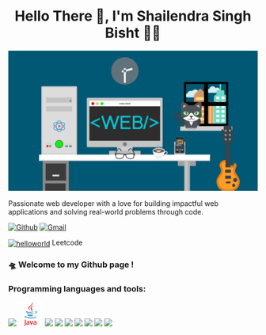 <div align="center">

# Hello There 🙏, I'm Shailendra Singh Bisht 👨‍💻
<img width="100%" height="55%" src="./Assets/nWall.jpg" />

</div>

<p align="left">
    Passionate web developer with a love for building impactful web applications and solving real-world problems through code.
</p>


[![Github](https://img.shields.io/badge/GitHub-100000?style=for-the-badge&logo=github&logoColor=white)](https://github.com/Shailendra0801)
[![Gmail](https://img.shields.io/badge/Gmail-D14836?style=for-the-badge&logo=gmail&logoColor=white)](mailto:shailedrabisht69@gmail.com)

<a href="https://leetcode.com/u/Shailendra08/" target="blank"><img align="center" src="https://raw.githubusercontent.com/rahuldkjain/github-profile-readme-generator/master/src/images/icons/Social/leet-code.svg" alt="helloworld" height="30" width="40" /></a>
<span>Leetcode</span>


### 🛸 Welcome to my Github page !    


### Programming languages and tools: 
<p>
<img src="https://cdn.jsdelivr.net/gh/devicons/devicon/icons/cplusplus/cplusplus-original.svg" height=50 rem/>  
<img src="https://github.com/devicons/devicon/blob/v2.16.0/icons/java/java-original-wordmark.svg" height= 50 rem/>   
<img src="https://cdn.jsdelivr.net/gh/devicons/devicon/icons/html5/html5-original.svg" height= 50 rem margin-left=4px/>          
<img src="https://cdn.jsdelivr.net/gh/devicons/devicon/icons/css3/css3-original.svg" height= 50 rem />          
<img src="https://cdn.jsdelivr.net/gh/devicons/devicon/icons/javascript/javascript-original.svg" height= 50 rem />      
<img src="https://cdn.jsdelivr.net/gh/devicons/devicon/icons/react/react-original-wordmark.svg" height= 50 rem/>
<img src="https://cdn.jsdelivr.net/gh/devicons/devicon/icons/nodejs/nodejs-original-wordmark.svg" height= 50 rem/>
<img src="https://cdn.jsdelivr.net/gh/devicons/devicon/icons/express/express-original-wordmark.svg" height= 50 rem color= "white"/>
<img src="https://cdn.jsdelivr.net/gh/devicons/devicon/icons/mongodb/mongodb-original-wordmark.svg" height= 50 rem />
</p>

